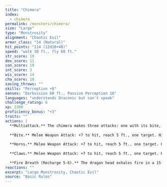 ```yaml
---
title: "Chimera"
index:
  - chimera
permalink: /monsters/chimera/
size: "Large"
type: "Monstrosity"
alignment: "Chaotic Evil"
armor_class: "14 (Natural)"
hit_points: "114 (12d10+48)"
speed: "walk 30 ft., fly 60 ft."
str_score: 19
dex_score: 11
con_score: 19
int_score: 3
wis_score: 14
cha_score: 10
saving_throws: ""
skills: "Perception +8"
senses: "Darkvision 60 ft., Passive Perception 18"
languages: "understands Draconic but can't speak"
challenge_rating: 6
xp: 2300
proficiency_bonus: "+3"
traits: ""
actions: |
  **Multiattack.** The chimera makes three attacks: one with its bite, one with its horns, and one with its claws. When its fire breath is available, it can use the breath in place of its bite or horns.
  
  **Bite.** Melee Weapon Attack: +7 to hit, reach 5 ft., one target. Hit: 11 (2d6 + 4) piercing damage.
  
  **Horns.** Melee Weapon Attack: +7 to hit, reach 5 ft., one target. Hit: 10 (1d12 + 4) bludgeoning damage.
  
  **Claws.** Melee Weapon Attack: +7 to hit, reach 5 ft., one target. Hit: 11 (2d6 + 4) slashing damage.
  
  **Fire Breath (Recharge 5-6).** The dragon head exhales fire in a 15-foot cone. Each creature in that area must make a DC 15 Dexterity saving throw, taking 31 (7d8) fire damage on a failed save, or half as much damage on a successful one.
reactions: ""
excerpt: "Large Monstrosity, Chaotic Evil"
source: "Basic Rules"
---
```

